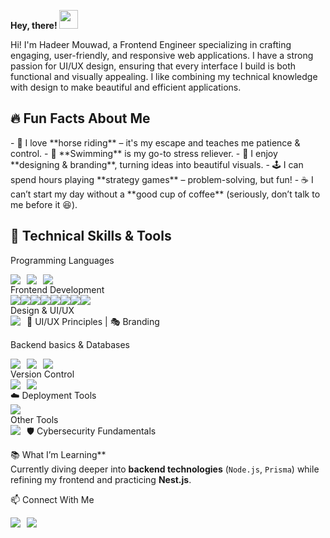 **Hey, there!  <img style="width:30px" src="https://camo.githubusercontent.com/d04509037f646eab5c2d6d130574ef059fa8eef92e45a139a827a8d06e9d5042/68747470733a2f2f656d6f6a69732e736c61636b6d6f6a69732e636f6d2f656d6f6a69732f696d616765732f313533363335313037352f343539342f626c6f622d776176652e676966"/>**

<p>Hi! I'm Hadeer Mouwad, a Frontend Engineer specializing in crafting engaging, user-friendly, and responsive web applications. I have a strong passion for UI/UX design, ensuring that every interface I build is both functional and visually appealing. I like combining my technical knowledge with design to make beautiful and efficient applications. </p>

## 🔥 Fun Facts About Me  
<p>
- 🏇 I love **horse riding** – it's my escape and teaches me patience & control.  
- 🌊 **Swimming** is my go-to stress reliever.  
- 🎨 I enjoy **designing & branding**, turning ideas into beautiful visuals.  
- 🕹️ I can spend hours playing **strategy games** – problem-solving, but fun!  
- ☕ I can’t start my day without a **good cup of coffee** (seriously, don’t talk to me before it 😆).  
</p>

## 🔧 Technical Skills & Tools  
  Programming Languages
<div style="display: flex; flex-wrap: wrap; gap: 10px;">
  <img src="https://img.shields.io/badge/-JavaScript-F7DF1E?style=for-the-badge&logo=javascript&logoColor=black"/>
  <img src="https://img.shields.io/badge/-Python-3776AB?style=for-the-badge&logo=python&logoColor=white"/>
  <img src="https://img.shields.io/badge/-C-A8B9CC?style=for-the-badge&logo=c&logoColor=black"/>
</div>
  Frontend Development  
<div style="display: flex">
<img src="https://img.shields.io/badge/-HTML5-E34F26?style=for-the-badge&logo=html5&logoColor=white"/>
  <img src="https://img.shields.io/badge/-CSS3-1572B6?style=for-the-badge&logo=css3&logoColor=white"/>
  <img src="https://img.shields.io/badge/-JavaScript-F7DF1E?style=for-the-badge&logo=javascript&logoColor=black"/>
  <img src="https://img.shields.io/badge/-React-61DAFB?style=for-the-badge&logo=react&logoColor=black"/>
  <img src="https://img.shields.io/badge/-Vite-646CFF?style=for-the-badge&logo=vite&logoColor=white"/>
  <img src="https://img.shields.io/badge/-Bootstrap-7952B3?style=for-the-badge&logo=bootstrap&logoColor=white"/>
  <img src="https://img.shields.io/badge/-TailwindCSS-38B2AC?style=for-the-badge&logo=tailwind-css&logoColor=white"/>
  <img src="https://img.shields.io/badge/-Redux-764ABC?style=for-the-badge&logo=redux&logoColor=white"/>
</div>
  Design & UI/UX
<div style="display: flex; flex-wrap: wrap; gap: 10px;">
  <img src="https://img.shields.io/badge/-Figma-F24E1E?style=for-the-badge&logo=figma&logoColor=white"/>
  🎨 UI/UX Principles | 🎭 Branding  
</div>

  Backend basics & Databases
<div style="display: flex; flex-wrap: wrap; gap: 10px;">
  <img src="https://img.shields.io/badge/-Node.js-339933?style=for-the-badge&logo=node.js&logoColor=white"/>
  <img src="https://img.shields.io/badge/-Prisma-2D3748?style=for-the-badge&logo=prisma&logoColor=white"/>
  <img src="https://img.shields.io/badge/-MySQL-4479A1?style=for-the-badge&logo=mysql&logoColor=white"/>
</div>
  Version Control 
<div style="display: flex; flex-wrap: wrap; gap: 10px;">
  <img src="https://img.shields.io/badge/-Git-F05032?style=for-the-badge&logo=git&logoColor=white"/>
  <img src="https://img.shields.io/badge/-GitHub-181717?style=for-the-badge&logo=github&logoColor=white"/>
</div>
  ☁️ Deployment Tools  
<div style="display: flex; flex-wrap: wrap; gap: 10px;">
  <img src="https://img.shields.io/badge/-Vercel-000000?style=for-the-badge&logo=vercel&logoColor=white"/>
</div>
  Other Tools
<div style="display: flex; flex-wrap: wrap; gap: 10px;">
    <img src="https://img.shields.io/badge/-AWS-232F3E?style=for-the-badge&logo=amazon-aws&logoColor=white"/>
    🛡️ Cybersecurity Fundamentals
</div>

  📚 What I’m Learning**  
Currently diving deeper into **backend technologies** (`Node.js`, `Prisma`) while refining my frontend and practicing **Nest.js**.

  📫 Connect With Me  
<div style="display: flex; flex-wrap: wrap; gap: 10px;">
  <img src="https://img.shields.io/badge/-LinkedIn-0077B5?style=for-the-badge&logo=linkedin&logoColor=white)](https://linkedin.com/in/hadeermouwad"/>
  <img src="https://img.shields.io/badge/-Behance-1769FF?style=for-the-badge&logo=behance&logoColor=white)](https://www.behance.net/hadeerMouwad"/>
</div>
